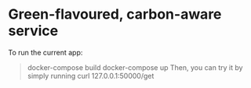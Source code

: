 # Green-flavoured, carbon-aware service
To run the current app: 
> docker-compose build
> docker-compose up
Then, you can try it by simply running
> curl 127.0.0.1:50000/get
